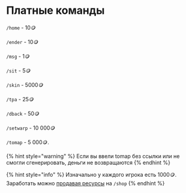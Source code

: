 # Платные команды

`/home` - 10:coin:

`/ender` - 10:coin:

`/msg` - 1:coin:

`/sit` - 5:coin:

`/skin` - 5000:coin:

`/tpa` - 25:coin:

`/dback` - 50:coin:

`/setwarp` - 10 000:coin:

`/tomap` - 5 000:coin:.

{% hint style="warning" %}
Если вы ввели tomap без ссылки или не смогли сгенерировать, деньги не возвращаются
{% endhint %}

{% hint style="info" %}
Изначально у каждого игрока есть 1000:coin:. Заработать можно [продавая ресурсы](prodazha-i-pokupka.md) на `/shop`
{% endhint %}
